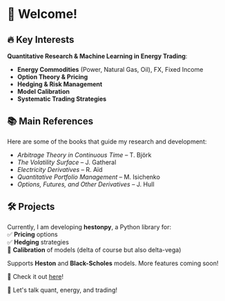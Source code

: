 # 👋 Welcome!

## 🔥 Key Interests
**Quantitative Research & Machine Learning in Energy Trading**:
- **Energy Commodities** (Power, Natural Gas, Oil), FX, Fixed Income  
- **Option Theory & Pricing**  
- **Hedging & Risk Management**  
- **Model Calibration**  
- **Systematic Trading Strategies**  

## 📚 Main References  
Here are some of the books that guide my research and development:  
- *Arbitrage Theory in Continuous Time* – T. Björk  
- *The Volatility Surface* – J. Gatheral  
- *Electricity Derivatives* – R. Aïd  
- *Quantitative Portfolio Management* – M. Isichenko  
- *Options, Futures, and Other Derivatives* – J. Hull  

## 🛠️ Projects  
Currently, I am developing **hestonpy**, a Python library for:  
✅ **Pricing** options  
✅ **Hedging** strategies  
📌 **Calibration** of models (delta of course but also delta-vega)

Supports **Heston** and **Black-Scholes** models. More features coming soon!  

📌 Check it out [here](https://github.com/your-username/hestonpy)!  

💬 Let's talk quant, energy, and trading!
